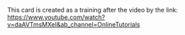 This card is created as a training after the video by the link: https://www.youtube.com/watch?v=daAVTmsMXeI&ab_channel=OnlineTutorials 

